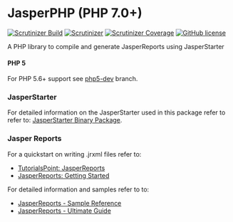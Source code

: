 # JasperPHP (PHP 7.0+)

[![Scrutinizer Build](https://img.shields.io/scrutinizer/build/g/Eihen/JasperPHP.svg)](https://scrutinizer-ci.com/g/Eihen/JasperPHP/build-status/master)
[![Scrutinizer](https://img.shields.io/scrutinizer/g/Eihen/JasperPHP.svg)](https://scrutinizer-ci.com/g/Eihen/JasperPHP/?branch=master)
[![Scrutinizer Coverage](https://img.shields.io/scrutinizer/coverage/g/Eihen/JasperPHP.svg)](https://scrutinizer-ci.com/g/Eihen/JasperPHP/?branch=master)
[![GitHub license](https://img.shields.io/github/license/Eihen/JasperPHP.svg)](https://github.com/Eihen/JasperPHP/blob/master/LICENSE)

A PHP library to compile and generate JasperReports using JasperStarter

#### PHP 5
For PHP 5.6+ support see [php5-dev](https://github.com/Eihen/JasperPHP/tree/php5) branch.

### JasperStarter
For detailed information on the JasperStarter used in this package refer to refer to: [JasperStarter Binary Package](https://github.com/Eihen/JasperStarter-bin).

### Jasper Reports
For a quickstart on writing .jrxml files refer to:
+ [TutorialsPoint: JasperReports](https://www.tutorialspoint.com/jasper_reports)
+ [JasperReports: Getting Started](https://community.jaspersoft.com/wiki/getting-started-jasperreports-library)

For detailed information and samples refer to to:
+ [JasperReports - Sample Reference](http://jasperreports.sourceforge.net/sample.reference.html)
+ [JasperReports - Ultimate Guide](http://jasperreports.sourceforge.net/JasperReports-Ultimate-Guide-3.pdf)
